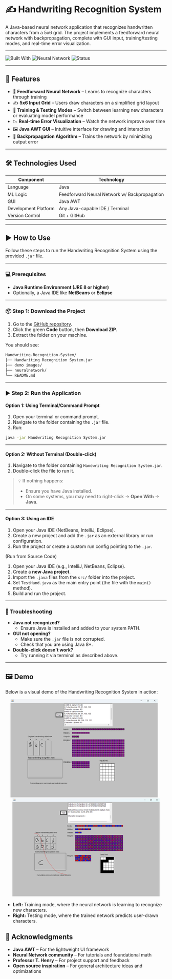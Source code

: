 # ✍️ Handwriting Recognition System

A Java-based neural network application that recognizes handwritten characters from a 5x6 grid. The project implements a feedforward neural network with backpropagation, complete with GUI input, training/testing modes, and real-time error visualization.

---

![Built With](https://img.shields.io/badge/Built%20With-Java-blue)
![Neural Network](https://img.shields.io/badge/AI-Feedforward%20Neural%20Net-orange)
![Status](https://img.shields.io/badge/Status-Always_Improving-yellow)

---

## 🚀 Features

- 🧠 **Feedforward Neural Network** – Learns to recognize characters through training
- ✍️ **5x6 Input Grid** – Users draw characters on a simplified grid layout
- 🔁 **Training & Testing Modes** – Switch between learning new characters or evaluating model performance
- 📉 **Real-time Error Visualization** – Watch the network improve over time
- 🖼️ **Java AWT GUI** – Intuitive interface for drawing and interaction
- 🔧 **Backpropagation Algorithm** – Trains the network by minimizing output error

---

## 🛠️ Technologies Used

| Component            | Technology       |
|----------------------|------------------|
| Language             | Java             |
| ML Logic             | Feedforward Neural Network w/ Backpropagation |
| GUI                  | Java AWT         |
| Development Platform | Any Java-capable IDE / Terminal |
| Version Control      | Git + GitHub     |

---

## ▶️ How to Use

Follow these steps to run the Handwriting Recognition System using the provided `.jar` file.

---

### 💻 Prerequisites

- **Java Runtime Environment (JRE 8 or higher)**
- Optionally, a Java IDE like **NetBeans** or **Eclipse**

---

### 📦 Step 1: Download the Project

1. Go to the [GitHub repository](https://github.com/haimanm3/Handwriting-Recognition-System).
2. Click the green **Code** button, then **Download ZIP**.
3. Extract the folder on your machine.

You should see:

```
Handwriting-Recognition-System/
├── Handwriting Recognition System.jar
├── demo images/
├── neuralnetwork/
└── README.md
```

---

### ▶️ Step 2: Run the Application

#### Option 1: Using Terminal/Command Prompt

1. Open your terminal or command prompt.
2. Navigate to the folder containing the `.jar` file.
3. Run:

```bash
java -jar Handwriting Recognition System.jar
```

---

#### Option 2: Without Terminal (Double-click)

1. Navigate to the folder containing `Handwriting Recognition System.jar`.
2. Double-click the file to run it.

> 💡 If nothing happens:
> - Ensure you have Java installed.
> - On some systems, you may need to right-click → **Open With** → **Java**.

---

#### Option 3: Using an IDE

1. Open your Java IDE (NetBeans, IntelliJ, Eclipse).
2. Create a new project and add the `.jar` as an external library or run configuration.
3. Run the project or create a custom run config pointing to the `.jar`.

(Run from Source Code)

1. Open your Java IDE (e.g., IntelliJ, NetBeans, Eclipse).
2. Create a **new Java project**.
3. Import the `.java` files from the `src/` folder into the project.
4. Set `TestHand.java` as the main entry point (the file with the `main()` method).
5. Build and run the project.

---

### 🧯 Troubleshooting

- **Java not recognized?**
  - Ensure Java is installed and added to your system PATH.
- **GUI not opening?**
  - Make sure the `.jar` file is not corrupted.
  - Check that you are using Java 8+.
- **Double-click doesn't work?**
  - Try running it via terminal as described above.
 
---

## 🖼️ Demo

Below is a visual demo of the Handwriting Recognition System in action:

<p align="center">
  <img src="demo images/training.png" alt="Training Mode" width="460"/>
  &nbsp;&nbsp;
  <img src="demo images/testing.png" alt="Testing Mode" width="460"/>
</p>

- **Left:** Training mode, where the neural network is learning to recognize new characters.
- **Right:** Testing mode, where the trained network predicts user-drawn characters.

## 🙌 Acknowledgments

- **Java AWT** – For the lightweight UI framework
- **Neural Network community** – For tutorials and foundational math
- **Professor T. Henry** – For project support and feedback
- **Open source inspiration** – For general architecture ideas and optimizations
